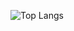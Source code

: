 ![Top Langs](https://github-readme-stats.vercel.app/api/top-langs/?username=lcslima45&layout=compact&langs_count=8&theme=github_dark)
